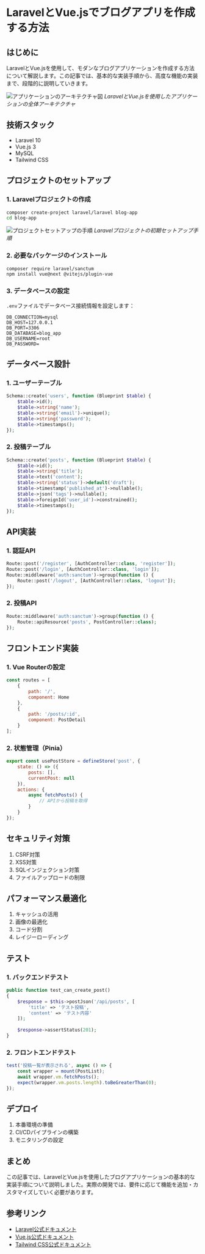 # LaravelとVue.jsでブログアプリを作成する方法

## はじめに

LaravelとVue.jsを使用して、モダンなブログアプリケーションを作成する方法について解説します。この記事では、基本的な実装手順から、高度な機能の実装まで、段階的に説明していきます。

![アプリケーションのアーキテクチャ図](/storage/posts/1/architecture.png)
*LaravelとVue.jsを使用したアプリケーションの全体アーキテクチャ*

## 技術スタック

- Laravel 10
- Vue.js 3
- MySQL
- Tailwind CSS

## プロジェクトのセットアップ

### 1. Laravelプロジェクトの作成

```bash
composer create-project laravel/laravel blog-app
cd blog-app
```

![プロジェクトセットアップの手順](/storage/posts/1/setup.png)
*Laravelプロジェクトの初期セットアップ手順*

### 2. 必要なパッケージのインストール

```bash
composer require laravel/sanctum
npm install vue@next @vitejs/plugin-vue
```

### 3. データベースの設定

`.env`ファイルでデータベース接続情報を設定します：

```env
DB_CONNECTION=mysql
DB_HOST=127.0.0.1
DB_PORT=3306
DB_DATABASE=blog_app
DB_USERNAME=root
DB_PASSWORD=
```

## データベース設計

### 1. ユーザーテーブル

```php
Schema::create('users', function (Blueprint $table) {
    $table->id();
    $table->string('name');
    $table->string('email')->unique();
    $table->string('password');
    $table->timestamps();
});
```

### 2. 投稿テーブル

```php
Schema::create('posts', function (Blueprint $table) {
    $table->id();
    $table->string('title');
    $table->text('content');
    $table->string('status')->default('draft');
    $table->timestamp('published_at')->nullable();
    $table->json('tags')->nullable();
    $table->foreignId('user_id')->constrained();
    $table->timestamps();
});
```

## API実装

### 1. 認証API

```php
Route::post('/register', [AuthController::class, 'register']);
Route::post('/login', [AuthController::class, 'login']);
Route::middleware('auth:sanctum')->group(function () {
    Route::post('/logout', [AuthController::class, 'logout']);
});
```

### 2. 投稿API

```php
Route::middleware('auth:sanctum')->group(function () {
    Route::apiResource('posts', PostController::class);
});
```

## フロントエンド実装

### 1. Vue Routerの設定

```javascript
const routes = [
    {
        path: '/',
        component: Home
    },
    {
        path: '/posts/:id',
        component: PostDetail
    }
];
```

### 2. 状態管理（Pinia）

```javascript
export const usePostStore = defineStore('post', {
    state: () => ({
        posts: [],
        currentPost: null
    }),
    actions: {
        async fetchPosts() {
            // APIから投稿を取得
        }
    }
});
```

## セキュリティ対策

1. CSRF対策
2. XSS対策
3. SQLインジェクション対策
4. ファイルアップロードの制限

## パフォーマンス最適化

1. キャッシュの活用
2. 画像の最適化
3. コード分割
4. レイジーローディング

## テスト

### 1. バックエンドテスト

```php
public function test_can_create_post()
{
    $response = $this->postJson('/api/posts', [
        'title' => 'テスト投稿',
        'content' => 'テスト内容'
    ]);
    
    $response->assertStatus(201);
}
```

### 2. フロントエンドテスト

```javascript
test('投稿一覧が表示される', async () => {
    const wrapper = mount(PostList);
    await wrapper.vm.fetchPosts();
    expect(wrapper.vm.posts.length).toBeGreaterThan(0);
});
```

## デプロイ

1. 本番環境の準備
2. CI/CDパイプラインの構築
3. モニタリングの設定

## まとめ

この記事では、LaravelとVue.jsを使用したブログアプリケーションの基本的な実装手順について説明しました。実際の開発では、要件に応じて機能を追加・カスタマイズしていく必要があります。

## 参考リンク

- [Laravel公式ドキュメント](https://laravel.com/docs)
- [Vue.js公式ドキュメント](https://vuejs.org/)
- [Tailwind CSS公式ドキュメント](https://tailwindcss.com/) 